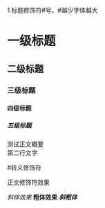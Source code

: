 1.标题修饰符#号，#越少字体越大
# 一级标题
## 二级标题
### 三级标题
#### 四级标题
##### 五级标题
测试正文概要<br>
第二行文字

\#转义修饰符

正文修饰符效果

*斜体效果*
**粗体效果**
***斜粗体***





<!---
zhouhuam/zhouhuam is a ✨ special ✨ repository because its `README.md` (this file) appears on your GitHub profile.
You can click the Preview link to take a look at your changes.
--->
